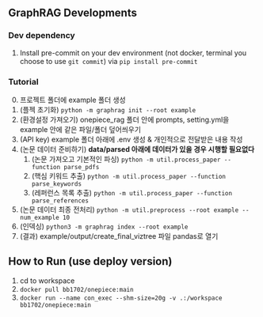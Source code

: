 ## GraphRAG Developments

### Dev dependency
1. Install pre-commit on your dev environment (not docker, terminal you choose to use `git commit`) via `pip install pre-commit`

### Tutorial
0. 프로젝트 폴더에 example 폴더 생성
1. (플젝 초기화) `python -m graphrag init --root example`
2. (환경설정 가져오기) onepiece_rag 폴더 안에 prompts, setting.yml을 example 안에 같은 파일/폴더 덮어씌우기
3. (API key) example 폴더 아래에 .env 생성 & 개인적으로 전달받은 내용 작성
4. (논문 데이터 준비하기) **data/parsed 아래에 데이터가 있을 경우 시행할 필요없다**
   1) (논문 가져오고 기본적인 파싱) `python -m util.process_paper --function parse_pdfs`
   2) (핵심 키워드 추출) `python -m util.process_paper --function parse_keywords`
   3) (레퍼런스 목록 추출) `python -m util.process_paper --function parse_references`
5. (논문 데이터 최종 전처리) `python -m util.preprocess --root example --num_example 10`
6. (인덱싱) `python3 -m graphrag index --root example`
7. (결과) example/output/create_final_viztree 파일 pandas로 열기

## How to Run (use deploy version)
1. cd to workspace
2. `docker pull bb1702/onepiece:main`
3. `docker run --name con_exec --shm-size=20g -v .:/workspace bb1702/onepiece:main`
